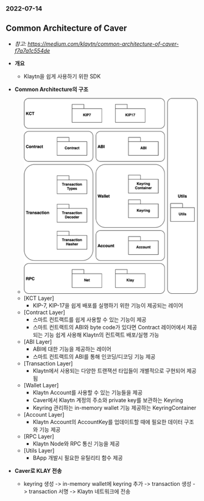 ### 2022-07-14

## Common Architecture of Caver
- *참고: https://medium.com/klaytn/common-architecture-of-caver-f7a7a1c554de*
- **개요**
    - Klaytn을 쉽게 사용하기 위한 SDK

- **Common Architecture의 구조**
    - ![](../images/2022-07-13-caver-architecture.png)
    - [KCT Layer]
        - KIP-7, KIP-17을 쉽게 배포를 실행하기 위한 기능이 제공되는 레이어
    - [Contract Layer]
        - 스마트 컨트랙트를 쉽게 사용할 수 있는 기능이 제공
        - 스마트 컨트랙트의 ABI와 byte code가 있다면 Contract 레이어에서 제공되는 기능 쉽게 사용해 Klaytn의 컨트랙트 배포/실행 가능
    - [ABI Layer]
        - ABI에 대한 기능을 제공하는 레이어
        - 스마트 컨트랙트의 ABI를 통해 인코딩/디코딩 기능 제공
    - [Transaction Layer]
        - Klaytn에서 사용되는 다양한 트랜잭션 타입들이 개별적으로 구현되어 제공됨
    - [Wallet Layer]
        - Klaytn Account를 사용할 수 있는 기능들을 제공
        - Caver에서 Klaytn 계정의 주소와 private key를 보관하는 Keyring
        - Keyring 관리하는 in-memory wallet 기능 제공하는 KeyringContainer
    - [Account Layer]
        - Klaytn Account의 AccountKey를 업데이트할 때에 필요한 데이터 구조와 기능 제공
    - [RPC Layer]
        - Klaytn Node와 RPC 통신 기능을 제공
    - [Utils Layer]
        - BApp 개발시 필요한 유틸리티 함수 제공

- **Caver로 KLAY 전송**
    - keyring 생성 -> in-memory wallet에 keyring 추가 -> transaction 생성 -> transaction 서명 -> Klaytn 네트워크에 전송
